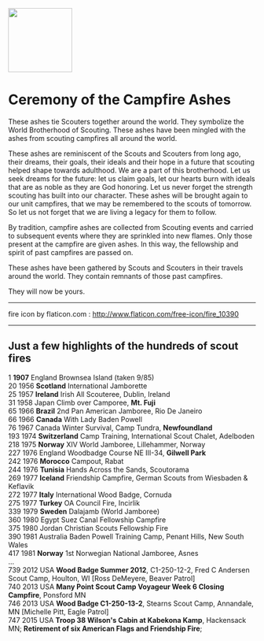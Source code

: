 <img src="http://www.flaticon.com/png/256/10390.png" alt="" width="130" height="auto" />

Ceremony of the Campfire Ashes
=================

These ashes tie Scouters together around the world. They symbolize the World Brotherhood of Scouting. These ashes have been mingled with the ashes from scouting campfires all around the world.
  
These ashes are reminiscent of the Scouts and Scouters from long ago, their dreams, their goals, their ideals and their hope in a future that scouting helped shape towards adulthood. We are a part of this brotherhood. Let us seek dreams for the future: let us claim goals, let our hearts burn with ideals that are as noble as they are God honoring. Let us never forget the strength scouting has built into our character. These ashes will be brought again to our unit campfires, that we may be remembered to the scouts of tomorrow. So let us not forget that we are living a legacy for them to follow.  
  
By tradition, campfire ashes are collected from Scouting events and carried to subsequent events where they are sprinkled into new flames. Only those present at the campfire are given ashes. In this way, the fellowship and spirit of past campfires are passed on.   
  
These ashes have been gathered by Scouts and Scouters in their travels around the world. They contain remnants of those past campfires.

They will now be yours.  

- - -

fire icon by flaticon.com : http://www.flaticon.com/free-icon/fire_10390

- - -

Just a few highlights of the hundreds of scout fires 
-----------------

  1 **1907**  England  Brownsea Island (taken 9/85)  
 20 1956  **Scotland**    International Jamborette  
 25 1957  **Ireland**  Irish All Scouteree, Dublin, Ireland  
 31 1958  Japan  Climb over Camporee, **Mt. Fuji**  
 65 1966  **Brazil**  2nd Pan American Jamboree, Rio De Janeiro  
 66 1966  **Canada**  With Lady Baden Powell  
 76 1967  Canada  Winter Survival, Camp Tundra, **Newfoundland**  
193 1974  **Switzerland**  Camp Training, International Scout Chalet, Adelboden  
218 1975  **Norway**  XIV World Jamboree, Lillehammer, Norway  
227 1976  England  Woodbadge Course NE III-34, **Gilwell Park**  
242 1976  **Morocco**  Campout, Rabat  
244 1976  **Tunisia**  Hands Across the Sands, Scoutorama  
269 1977  **Iceland**  Friendship Campfire, German Scouts from Wiesbaden & Keflavik  
272 1977  **Italy**  International Wood Badge, Cornuda  
275 1977  **Turkey**  OA Council Fire, Incirlik  
339 1979  **Sweden**  Dalajamb (World Jamboree)  
360 1980  Egypt  Suez Canal Fellowship Campfire  
375 1980  Jordan  Christian Scouts Fellowship Fire  
390 1981  Australia  Baden Powell Training Camp, Penant Hills, New South Wales  
417 1981  **Norway**  1st Norwegian National Jamboree, Asnes  
...  
739 2012  USA  **Wood Badge Summer 2012**, C1-250-12-2, Fred C Andersen Scout Camp, Houlton, WI [Ross DeMeyere, Beaver Patrol]  
740 2013  USA  **Many Point Scout Camp Voyageur Week 6 Closing Campfire**, Ponsford MN  
746 2013  USA  **Wood Badge C1-250-13-2**, Stearns Scout Camp, Annandale, MN  [Michelle Pitt, Eagle Patrol]  
747 2015  USA  **Troop 38 Wilson's Cabin at Kabekona Kamp**, Hackensack MN; **Retirement of six American Flags and Friendship Fire**;  
